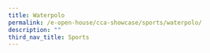 ```yaml
---
title: Waterpolo
permalink: /e-open-house/cca-showcase/sports/waterpolo/
description: ""
third_nav_title: Sports
---
```

